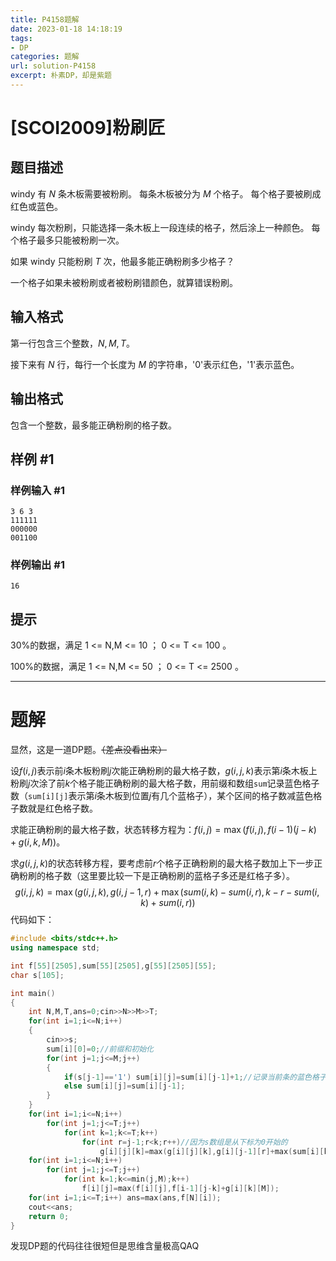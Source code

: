 ```yaml
---
title: P4158题解
date: 2023-01-18 14:18:19
tags:
- DP
categories: 题解
url: solution-P4158
excerpt: 朴素DP，却是紫题
---
```


# [SCOI2009]粉刷匠

## 题目描述

windy 有 $N$ 条木板需要被粉刷。 每条木板被分为 $M$ 个格子。 每个格子要被刷成红色或蓝色。

windy 每次粉刷，只能选择一条木板上一段连续的格子，然后涂上一种颜色。 每个格子最多只能被粉刷一次。

如果 windy 只能粉刷 $T$ 次，他最多能正确粉刷多少格子？

一个格子如果未被粉刷或者被粉刷错颜色，就算错误粉刷。

## 输入格式

第一行包含三个整数，$N,M,T$。

接下来有 $N$ 行，每行一个长度为 $M$ 的字符串，'0'表示红色，'1'表示蓝色。

## 输出格式

包含一个整数，最多能正确粉刷的格子数。

## 样例 #1

### 样例输入 #1

```in
3 6 3
111111
000000
001100
```

### 样例输出 #1

```out
16
```

## 提示

30%的数据，满足 1 <= N,M <= 10 ； 0 <= T <= 100 。

100%的数据，满足 1 <= N,M <= 50 ； 0 <= T <= 2500 。

---

# 题解

显然，这是一道DP题。~~（差点没看出来）~~

设$f(i,j)$表示前$i$条木板粉刷$j$次能正确粉刷的最大格子数，$g(i,j,k)$表示第$i$条木板上粉刷$j$次涂了前$k$个格子能正确粉刷的最大格子数，用前缀和数组`sum`记录蓝色格子数（`sum[i][j]`表示第$i$条木板到位置$j$有几个蓝格子），某个区间的格子数减蓝色格子数就是红色格子数。

求能正确粉刷的最大格子数，状态转移方程为：$f(i,j)=\max(f(i,j),f(i-1)(j-k)+g(i,k,M))$。

求$g(i,j,k)$的状态转移方程，要考虑前$r$个格子正确粉刷的最大格子数加上下一步正确粉刷的格子数（这里要比较一下是正确粉刷的蓝格子多还是红格子多）。
$$
g(i,j,k)=\max(g(i,j,k),g(i,j-1,r)+\max(sum(i,k)-sum(i,r),k-r-sum(i,k)+sum(i,r))
$$
代码如下：

```cpp
#include <bits/stdc++.h>
using namespace std;

int f[55][2505],sum[55][2505],g[55][2505][55];
char s[105];

int main()
{
	int N,M,T,ans=0;cin>>N>>M>>T;
	for(int i=1;i<=N;i++) 
	{
		cin>>s;
		sum[i][0]=0;//前缀和初始化
		for(int j=1;j<=M;j++)
		{
			if(s[j-1]=='1') sum[i][j]=sum[i][j-1]+1;//记录当前条的蓝色格子数
			else sum[i][j]=sum[i][j-1];		
		}
	}
	for(int i=1;i<=N;i++)
		for(int j=1;j<=T;j++)
			for(int k=1;k<=T;k++)
				for(int r=j-1;r<k;r++)//因为s数组是从下标为0开始的
					g[i][j][k]=max(g[i][j][k],g[i][j-1][r]+max(sum[i][k]-sum[i][r],k-r-sum[i][k]+sum[i][r]));
	for(int i=1;i<=N;i++)
		for(int j=1;j<=T;j++)
			for(int k=1;k<=min(j,M);k++)
				f[i][j]=max(f[i][j],f[i-1][j-k]+g[i][k][M]);
	for(int i=1;i<=T;i++) ans=max(ans,f[N][i]);
	cout<<ans;
	return 0;
}
```

发现DP题的代码往往很短但是思维含量极高QAQ
